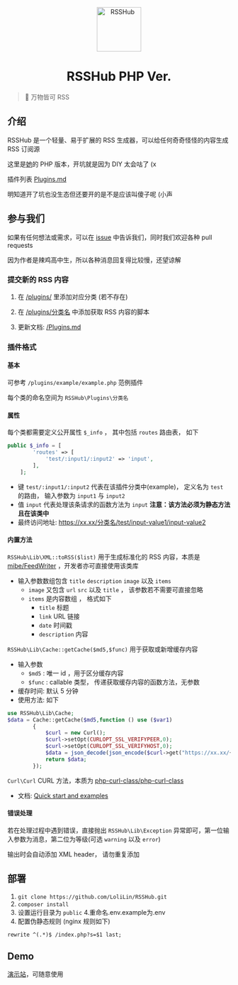 <p align="center">
<img src="https://i.imgur.com/NZpRScX.png" alt="RSSHub" width="100">
</p>
<h1 align="center">RSSHub PHP Ver.</h1>

> 🍰 万物皆可 RSS

## 介绍

RSSHub 是一个轻量、易于扩展的 RSS 生成器，可以给任何奇奇怪怪的内容生成 RSS 订阅源

这里是[她](https://github.com/DIYgod/RSSHub)的 PHP 版本，开坑就是因为 DIY 太会咕了 (x

插件列表 [Plugins.md](https://github.com/LoliLin/RSSHub/blob/master/Plugins.md)

明知道开了坑也没生态但还要开的是不是应该叫傻子呢 (小声

## 参与我们

如果有任何想法或需求，可以在 [issue](https://github.com/LoliLin/RSSHub/issues) 中告诉我们，同时我们欢迎各种 pull requests

因为作者是辣鸡高中生，所以各种消息回复得比较慢，还望谅解

### 提交新的 RSS 内容

1.  在 [/plugins/](https://github.com/LoliLin/RSSHub/blob/master/plugins) 里添加对应分类 (若不存在)

2.  在 [/plugins/分类名](https://github.com/LoliLin/RSSHub/blob/master/plugins) 中添加获取 RSS 内容的脚本

3.  更新文档: [/Plugins.md](https://github.com/LoliLin/RSSHub/blob/master/Plugins.md)

### 插件格式

#### 基本

可参考 ```/plugins/example/example.php``` 范例插件

每个类的命名空间为 `RSSHub\Plugins\分类名`

#### 属性

每个类都需要定义公开属性 `$_info` ， 其中包括 `routes` 路由表， 如下
```php
public $_info = [
        'routes' => [
            'test/:input1/:input2' => 'input',
        ],
    ];
```
  - 键 `test/:input1/:input2` 代表在该插件分类中(example)， 定义名为 `test` 的路由， 输入参数为 `input1` 与 `input2`
  - 值 `input` 代表处理该条请求的函数方法为 `input` **注意：该方法必须为静态方法且在该类中**
  - 最终访问地址: https://xx.xx/分类名/test/input-value1/input-value2

#### 内置方法

```RSSHub\Lib\XML::toRSS($list)``` 用于生成标准化的 RSS 内容，本质是 [mibe/FeedWriter](https://github.com/mibe/FeedWriter) ，开发者亦可直接使用该类库
  - 输入参数数组包含 `title` `description` `image` 以及 `items`
    - `image` 又包含 `url` `src` 以及 `title` ， 该参数若不需要可直接忽略
    - `items` 是内容数组 ， 格式如下
      - `title` 标题
      - `link` URL 链接
      - `date` 时间戳
      - `description` 内容

```RSSHub\Lib\Cache::getCache($md5,$func)``` 用于获取或新增缓存内容
  - 输入参数
    - `$md5` : 唯一 id ，用于区分缓存内容
    - `$func` : callable 类型， 传递获取缓存内容的函数方法，无参数
  - 缓存时间: 默认 5 分钟
  - 使用方法: 如下
```php
use RSSHub\Lib\Cache;
$data = Cache::getCache($md5,function () use ($var1)
        {
            $curl = new Curl();
            $curl->setOpt(CURLOPT_SSL_VERIFYPEER,0);
            $curl->setOpt(CURLOPT_SSL_VERIFYHOST,0);
            $data = json_decode(json_encode($curl->get("https://xx.xx/{$var1}")),true);
            return $data;
        });
```

```Curl\Curl``` CURL 方法，本质为 [php-curl-class/php-curl-class](https://github.com/php-curl-class/php-curl-class)
  - 文档: [Quick start and examples](https://github.com/php-curl-class/php-curl-class#quick-start-and-examples)



#### 错误处理

若在处理过程中遇到错误，直接抛出 `RSSHub\Lib\Exception` 异常即可，第一位输入参数为消息，第二位为等级(可选 `warning` 以及 `error`)

输出时会自动添加 XML header， 请勿重复添加

## 部署

1.  `git clone https://github.com/LoliLin/RSSHub.git`
2.  `composer install`
3. 设置运行目录为 `public`
4.重命名.env.example为.env
5.  配置伪静态规则 (nginx 规则如下)
```nginx
rewrite ^(.*)$ /index.php?s=$1 last;
```

## Demo

[演示站](https://rss.xiaolin.in)，可随意使用
